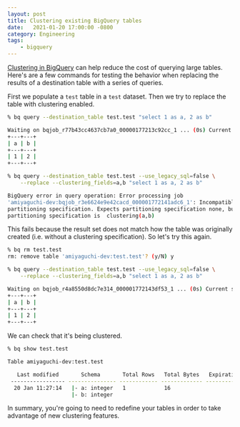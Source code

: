```yaml
---
layout: post
title: Clustering existing BigQuery tables
date:   2021-01-20 17:00:00 -0800
category: Engineering
tags:
    - bigquery
---
```


[Clustering in
BigQuery](https://cloud.google.com/bigquery/docs/clustered-tables) can help
reduce the cost of querying large tables. Here's are a few commands for testing
the behavior when replacing the results of a destination table with a series of
queries.

First we populate a `test` table in a `test` dataset. Then we try to replace the
table with clustering enabled.

```bash
% bq query --destination_table test.test "select 1 as a, 2 as b"

Waiting on bqjob_r77b43cc4637cb7a0_00000177213c92cc_1 ... (0s) Current status: DONE
+---+---+
| a | b |
+---+---+
| 1 | 2 |
+---+---+

% bq query --destination_table test.test --use_legacy_sql=false \
    --replace --clustering_fields=a,b "select 1 as a, 2 as b"

BigQuery error in query operation: Error processing job
'amiyaguchi-dev:bqjob_r3e6624e9e42cacd_000001772141adc6_1': Incompatible table
partitioning specification. Expects partitioning specification none, but input
partitioning specification is  clustering(a,b)
```

This fails because the result set does not match how the table was originally
created (i.e. without a clustering specification). So let's try this again.

```bash
% bq rm test.test
rm: remove table 'amiyaguchi-dev:test.test'? (y/N) y

% bq query --destination_table test.test --use_legacy_sql=false \
    --replace --clustering_fields=a,b "select 1 as a, 2 as b"

Waiting on bqjob_r4a8550d8dc7e314_000001772143df53_1 ... (0s) Current status: DONE
+---+---+
| a | b |
+---+---+
| 1 | 2 |
+---+---+
```

We can check that it's being clustered.

```bash
% bq show test.test

Table amiyaguchi-dev:test.test

   Last modified       Schema       Total Rows   Total Bytes   Expiration   Time Partitioning   Clustered Fields   Labels
 ----------------- --------------- ------------ ------------- ------------ ------------------- ------------------ --------
  20 Jan 11:27:14   |- a: integer   1            16                                             a, b
                    |- b: integer
```

In summary, you're going to need to redefine your tables in order to take
advantage of new clustering features.